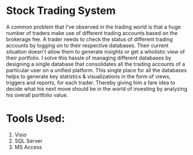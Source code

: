 # Stock Trading System

A common problem that I've observed in the trading world is that a huge number of traders make use of different trading accounts based on the brokerage fee. A trader needs to check the status of different trading accounts by logging on to their respective databases. Their current situation doesn't allow them to generate insights or get a wholistic view of their portfolio.
I solve this hassle of managing different databases by designing a single database that consolidates all the trading accounts of a particular user on a unified platform. This single place for all the databases helps to generate key statistics & visualizations in the form of views, triggers and reports, for each trader. Thereby giving him a fare idea to decide what his next move should be in the world of investing by analyzing his overall portfolio value.

# Tools Used: 
1. Visio
2. SQL Server
3. MS Access
